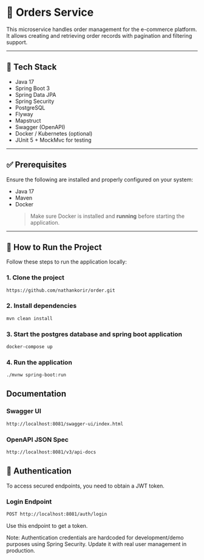 # 🧪 Orders Service

This microservice handles order management for the e-commerce platform. It allows creating and retrieving order records with pagination and filtering support.

---

## 🚀 Tech Stack

- Java 17
- Spring Boot 3
- Spring Data JPA
- Spring Security
- PostgreSQL
- Flyway
- Mapstruct
- Swagger (OpenAPI)
- Docker / Kubernetes (optional)
- JUnit 5 + MockMvc for testing

---

## ✅ Prerequisites

Ensure the following are installed and properly configured on your system:

- Java 17
- Maven
- Docker
  > Make sure Docker is installed and **running** before starting the application.

---

## 🚀 How to Run the Project

Follow these steps to run the application locally:

### 1. Clone the project
```bash
https://github.com/nathankorir/order.git
```

### 2. Install dependencies
```bash
mvn clean install
```

### 3. Start the postgres database and spring boot application
```bash
docker-compose up
```

### 4. Run the application
```bash
./mvnw spring-boot:run  
```

## Documentation

### Swagger UI
```bash
http://localhost:8081/swagger-ui/index.html
```

### OpenAPI JSON Spec
```bash
http://localhost:8081/v3/api-docs
```

## 🔐 Authentication
To access secured endpoints, you need to obtain a JWT token.

### Login Endpoint
```bash
POST http://localhost:8081/auth/login
```
Use this endpoint to get a token.

Note:
Authentication credentials are hardcoded for development/demo purposes using Spring Security. Update it with real user management in production.